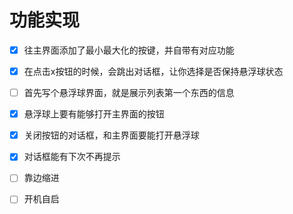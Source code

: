 # 功能实现

- [x] 往主界面添加了最小最大化的按键，并自带有对应功能
- [x] 在点击x按钮的时候，会跳出对话框，让你选择是否保持悬浮球状态
- [ ] 首先写个悬浮球界面，就是展示列表第一个东西的信息
- [x] 悬浮球上要有能够打开主界面的按钮
- [x] 关闭按钮的对话框，和主界面要能打开悬浮球
- [x] 对话框能有下次不再提示



- [ ] 靠边缩进
- [ ] 开机自启